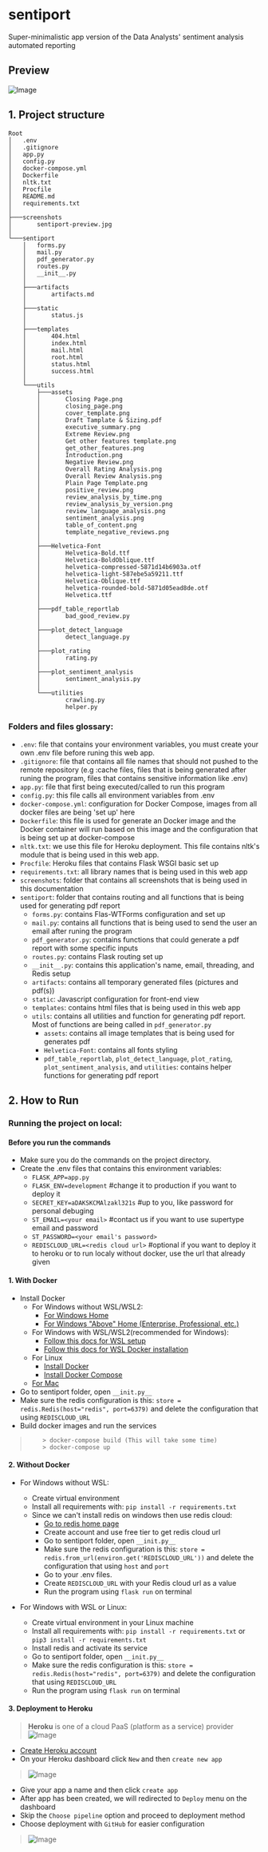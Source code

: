 # **sentiport**
Super-minimalistic app version of the Data Analysts' sentiment analysis automated reporting 

## **Preview**
![Image](screenshots/sentiport-preview.jpg)

## **1. Project structure**
```
Root
│   .env
│   .gitignore
│   app.py
│   config.py
│   docker-compose.yml
│   Dockerfile
│   nltk.txt
│   Procfile
│   README.md
│   requirements.txt
│
├───screenshots
│       sentiport-preview.jpg
│
└───sentiport
    │   forms.py
    │   mail.py
    │   pdf_generator.py
    │   routes.py
    │   __init__.py
    │
    ├───artifacts
    │       artifacts.md
    │
    ├───static
    │       status.js
    │
    ├───templates
    │       404.html
    │       index.html
    │       mail.html
    │       root.html
    │       status.html
    │       success.html
    │
    └───utils
        ├───assets
        │       Closing Page.png
        │       closing_page.png
        │       cover_template.png
        │       Draft Tamplate & Sizing.pdf
        │       executive_summary.png
        │       Extreme Review.png
        │       Get other features template.png
        │       get_other_features.png
        │       Introduction.png
        │       Negative Review.png
        │       Overall Rating Analysis.png
        │       Overall Review Analysis.png
        │       Plain Page Template.png
        │       positive_review.png
        │       review_analysis_by_time.png
        │       review_analysis_by_version.png
        │       review_language_analysis.png
        │       sentiment_analysis.png
        │       table_of_content.png
        │       template_negative_reviews.png
        │
        ├───Helvetica-Font
        │       Helvetica-Bold.ttf
        │       Helvetica-BoldOblique.ttf
        │       helvetica-compressed-5871d14b6903a.otf
        │       helvetica-light-587ebe5a59211.ttf
        │       Helvetica-Oblique.ttf
        │       helvetica-rounded-bold-5871d05ead8de.otf
        │       Helvetica.ttf
        │
        ├───pdf_table_reportlab
        │       bad_good_review.py
        │
        ├───plot_detect_language
        │       detect_language.py
        │
        ├───plot_rating
        │       rating.py
        │
        ├───plot_sentiment_analysis
        │       sentiment_analysis.py
        │
        └───utilities
                crawling.py
                helper.py
```
### Folders and files glossary:
  - `.env`: file that contains your environment variables, you must create your own .env file before runing this web app.
  - `.gitignore`: file that contains all file names that should not pushed to the remote repository (e.g :cache files, files that is being generated after runing the program, files that contains sensitive information like .env)
  - `app.py`: file that first being executed/called to run this program
  - `config.py`: this file calls all environment variables from .env 
  - `docker-compose.yml`: configuration for Docker Compose, images from all docker files are being 'set up' here
  - `Dockerfile`: this file is used for generate an Docker image and the Docker container will run based on this image and the configuration that is being set up at docker-compose
  - `nltk.txt`: we use this file for Heroku deployment. This file contains nltk's module that is being used in this web app.
  - `Procfile`: Heroku files that contains Flask WSGI basic set up
  - `requirements.txt`: all library names that is being used in this web app
  - `screenshots`: folder that contains all screenshots that is being used in this documentation
  - `sentiport`: folder that contains routing and all functions that is being used for generating pdf report
    - `forms.py`: contains Flas-WTForms configuration and set up
    - `mail.py`: contains all functions that is being used to send the user an email after runing the program
    - `pdf_generator.py`: contains functions that could generate a pdf report with some specific inputs
    - `routes.py`: contains Flask routing set up
    - `__init__.py`: contains this application's name, email, threading, and Redis setup
    - `artifacts`: contains all temporary generated files (pictures and pdf(s))
    - `static`: Javascript configuration for front-end view
    - `templates`: contains html files that is being used in this web app
    - `utils`: contains all utilities and function for generating pdf report. Most of functions are being called in `pdf_generator.py`
      - `assets`: contains all image templates that is being used for generates pdf
      - `Helvetica-Font`: contains all fonts styling
      - `pdf_table_reportlab`, `plot_detect_language`, `plot_rating`, `plot_sentiment_analysis`, and `utilities`: contains helper functions for generating pdf report 


## **2. How to Run**
### Running the project on local:
#### **Before you run the commands**
  - Make sure you do the commands on the project directory.
  - Create the .env files that contains this environment variables:
    - `FLASK_APP=app.py`
    - `FLASK_ENV=development` #change it to production if you want to deploy it
    - `SECRET_KEY=aDAKSKCMAlzakl321s` #up to you, like password for personal debuging
    - `ST_EMAIL=<your email>` #contact us if you want to use supertype email and password
    - `ST_PASSWORD=<your email's password>` 
    - `REDISCLOUD_URL=<redis cloud url>` #optional if you want to deploy it to heroku or to run localy without docker, use the url that already given 
  
#### **1. With Docker**
- Install Docker 
  - For Windows without WSL/WSL2:
    - [For Windows Home](https://docs.docker.com/docker-for-windows/install-windows-home/)
    - [For Windows "Above" Home (Enterprise, Professional, etc.)](https://docs.docker.com/docker-for-windows/install/)
  - For Windows with WSL/WSL2(recommended for Windows):
    - [Follow this docs for WSL setup](https://docs.microsoft.com/en-us/windows/wsl/install-win10)
    - [Follow this docs for WSL Docker installation](https://docs.docker.com/docker-for-windows/wsl/)
  - For Linux
    - [Install Docker](https://docs.docker.com/engine/install/)
    - [Install Docker Compose](https://docs.docker.com/compose/install/)
  - [For Mac](https://docs.docker.com/docker-for-mac/install/)
- Go to sentiport folder, open `__init.py__`
- Make sure the redis configuration is this: `store = redis.Redis(host="redis", port=6379)` and delete the configuration that using `REDISCLOUD_URL` 
- Build docker images and run the services
> ```
>     > docker-compose build (This will take some time)
>     > docker-compose up
> ```

  
#### **2. Without Docker**
- For Windows without WSL:
  - Create virtual environment
  - Install all requirements with: `pip install -r requirements.txt`
  - Since we can't install redis on windows then use redis cloud:
    - [Go to redis home page](https://redislabs.com/redis-enterprise-cloud/overview/)
    - Create account and use free tier to get redis cloud url
    - Go to sentiport folder, open `__init.py__`
    - Make sure the redis configuration is this: `store = redis.from_url(environ.get('REDISCLOUD_URL'))` and delete the configuration that using `host` and `port`
    - Go to your .env files.
    - Create `REDISCLOUD_URL` with your Redis cloud url as a value
    - Run the program using `flask run` on terminal

- For Windows with WSL or Linux:
  - Create virtual environment in your Linux machine
  - Install all requirements with: `pip install -r requirements.txt` or `pip3 install -r requirements.txt`
  - Install redis and activate its service
  - Go to sentiport folder, open `__init.py__`
  - Make sure the redis configuration is this: `store = redis.Redis(host="redis", port=6379)` and delete the configuration that using `REDISCLOUD_URL`
  - Run the program using `flask run` on terminal

#### **3. Deployment to Heroku**
> **Heroku** is one of a cloud PaaS (platform as a service) provider
![Image](screenshots/ArchitectureHeroku.png)
- [Create Heroku account](https://signup.heroku.com/)
- On your Heroku dashboard click `New` and then `create new app`
> ![Image](screenshots/heroku_dashboard.png) 
- Give your app a name and then click `create app`
- After app has been created, we will redirected to `Deploy` menu on the dashboard
- Skip the `Choose pipeline` option and proceed to deployment method
- Choose deployment with `GitHub` for easier configuration
> ![Image](screenshots/deployment_method.png)
